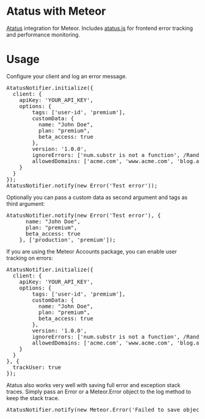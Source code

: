 Atatus with Meteor
==================

[Atatus](https://www.atatus.com) integration for Meteor. Includes [atatus.js](https://github.com/atatus/atatus-js) for frontend error tracking and performance monitoring.

Usage
============
Configure your client and log an error message.
<pre>
AtatusNotifier.initialize({
  client: {
    apiKey: 'YOUR_API_KEY',
    options: {
        tags: ['user-id', 'premium'],
        customData: {
          name: "John Doe",
          plan: "premium",
          beta_access: true
        },
        version: '1.0.0',
        ignoreErrors: ['num.substr is not a function', /Random Exception.*/],
        allowedDomains: ['acme.com', 'www.acme.com', 'blog.acme.com']
    }
  }
});
AtatusNotifier.notify(new Error('Test error'));
</pre>

Optionally you can pass a custom data as second argument and tags as third argument:
<pre>
AtatusNotifier.notify(new Error('Test error'), {
      name: "John Doe",
      plan: "premium",
      beta_access: true
    }, ['production', 'premium']);
</pre>

If you are using the Meteor Accounts package, you can enable user tracking on errors:
<pre>
AtatusNotifier.initialize({
  client: {
    apiKey: 'YOUR_API_KEY',
    options: {
        tags: ['user-id', 'premium'],
        customData: {
          name: "John Doe",
          plan: "premium",
          beta_access: true
        },
        version: '1.0.0',
        ignoreErrors: ['num.substr is not a function', /Random Exception.*/],
        allowedDomains: ['acme.com', 'www.acme.com', 'blog.acme.com']
    }
  }
}, {
  trackUser: true
});
</pre>

Atatus also works very well with saving full error and exception stack traces. Simply pass an Error or a Meteor.Error object to the log method to keep the stack trace.
<pre>
AtatusNotifier.notify(new Meteor.Error('Failed to save object to database'));
</pre>
